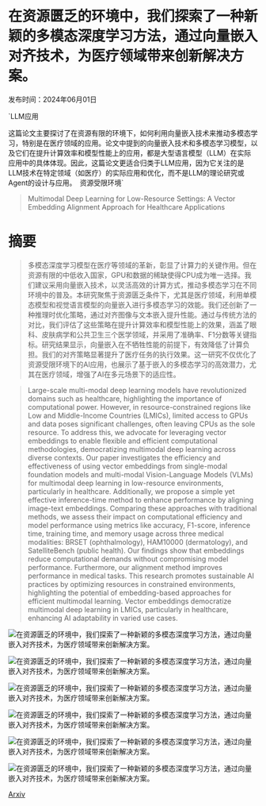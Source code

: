 # 在资源匮乏的环境中，我们探索了一种新颖的多模态深度学习方法，通过向量嵌入对齐技术，为医疗领域带来创新解决方案。

发布时间：2024年06月01日

`LLM应用

这篇论文主要探讨了在资源有限的环境下，如何利用向量嵌入技术来推动多模态学习，特别是在医疗领域的应用。论文中提到的向量嵌入技术和多模态学习模型，以及它们在提升计算效率和模型性能上的应用，都是大型语言模型（LLM）在实际应用中的具体体现。因此，这篇论文更适合归类于LLM应用，因为它关注的是LLM技术在特定领域（如医疗）的实际应用和优化，而不是LLM的理论研究或Agent的设计与应用。` `资源受限环境`

> Multimodal Deep Learning for Low-Resource Settings: A Vector Embedding Alignment Approach for Healthcare Applications

# 摘要

> 多模态深度学习模型在医疗等领域的革新，彰显了计算力的关键作用。但在资源有限的中低收入国家，GPU和数据的稀缺使得CPU成为唯一选择。我们建议采用向量嵌入技术，以灵活高效的计算方式，推动多模态学习在不同环境中的普及。本研究聚焦于资源匮乏条件下，尤其是医疗领域，利用单模态模型和视觉语言模型的向量嵌入进行多模态学习的效能。我们还创新了一种推理时优化策略，通过对齐图像与文本嵌入提升性能。通过与传统方法的对比，我们评估了这些策略在提升计算效率和模型性能上的效果，涵盖了眼科、皮肤病学和公共卫生三个医学领域，并采用了准确率、F1分数等关键指标。研究结果显示，向量嵌入在不牺牲性能的前提下，有效降低了计算负担。我们的对齐策略显著提升了医疗任务的执行效果。这一研究不仅优化了资源受限环境下的AI应用，也展示了基于嵌入的多模态学习的高效潜力，尤其在医疗领域，增强了AI在多元场景下的适应性。

> Large-scale multi-modal deep learning models have revolutionized domains such as healthcare, highlighting the importance of computational power. However, in resource-constrained regions like Low and Middle-Income Countries (LMICs), limited access to GPUs and data poses significant challenges, often leaving CPUs as the sole resource. To address this, we advocate for leveraging vector embeddings to enable flexible and efficient computational methodologies, democratizing multimodal deep learning across diverse contexts.
  Our paper investigates the efficiency and effectiveness of using vector embeddings from single-modal foundation models and multi-modal Vision-Language Models (VLMs) for multimodal deep learning in low-resource environments, particularly in healthcare. Additionally, we propose a simple yet effective inference-time method to enhance performance by aligning image-text embeddings. Comparing these approaches with traditional methods, we assess their impact on computational efficiency and model performance using metrics like accuracy, F1-score, inference time, training time, and memory usage across three medical modalities: BRSET (ophthalmology), HAM10000 (dermatology), and SatelliteBench (public health).
  Our findings show that embeddings reduce computational demands without compromising model performance. Furthermore, our alignment method improves performance in medical tasks. This research promotes sustainable AI practices by optimizing resources in constrained environments, highlighting the potential of embedding-based approaches for efficient multimodal learning. Vector embeddings democratize multimodal deep learning in LMICs, particularly in healthcare, enhancing AI adaptability in varied use cases.

![在资源匮乏的环境中，我们探索了一种新颖的多模态深度学习方法，通过向量嵌入对齐技术，为医疗领域带来创新解决方案。](../../../paper_images/2406.02601/x1.png)

![在资源匮乏的环境中，我们探索了一种新颖的多模态深度学习方法，通过向量嵌入对齐技术，为医疗领域带来创新解决方案。](../../../paper_images/2406.02601/x2.png)

![在资源匮乏的环境中，我们探索了一种新颖的多模态深度学习方法，通过向量嵌入对齐技术，为医疗领域带来创新解决方案。](../../../paper_images/2406.02601/x3.png)

![在资源匮乏的环境中，我们探索了一种新颖的多模态深度学习方法，通过向量嵌入对齐技术，为医疗领域带来创新解决方案。](../../../paper_images/2406.02601/x4.png)

![在资源匮乏的环境中，我们探索了一种新颖的多模态深度学习方法，通过向量嵌入对齐技术，为医疗领域带来创新解决方案。](../../../paper_images/2406.02601/x5.png)

![在资源匮乏的环境中，我们探索了一种新颖的多模态深度学习方法，通过向量嵌入对齐技术，为医疗领域带来创新解决方案。](../../../paper_images/2406.02601/x6.png)

[Arxiv](https://arxiv.org/abs/2406.02601)